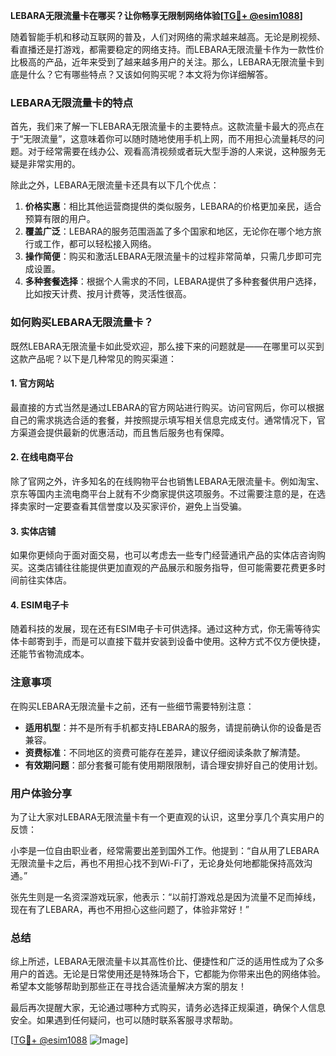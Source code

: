 **LEBARA无限流量卡在哪买？让你畅享无限制网络体验[[TG💪+ @esim1088](https://t.me/s/esim1088)]**

随着智能手机和移动互联网的普及，人们对网络的需求越来越高。无论是刷视频、看直播还是打游戏，都需要稳定的网络支持。而LEBARA无限流量卡作为一款性价比极高的产品，近年来受到了越来越多用户的关注。那么，LEBARA无限流量卡到底是什么？它有哪些特点？又该如何购买呢？本文将为你详细解答。

### LEBARA无限流量卡的特点

首先，我们来了解一下LEBARA无限流量卡的主要特点。这款流量卡最大的亮点在于“无限流量”，这意味着你可以随时随地使用手机上网，而不用担心流量耗尽的问题。对于经常需要在线办公、观看高清视频或者玩大型手游的人来说，这种服务无疑是非常实用的。

除此之外，LEBARA无限流量卡还具有以下几个优点：

1. **价格实惠**：相比其他运营商提供的类似服务，LEBARA的价格更加亲民，适合预算有限的用户。
2. **覆盖广泛**：LEBARA的服务范围涵盖了多个国家和地区，无论你在哪个地方旅行或工作，都可以轻松接入网络。
3. **操作简便**：购买和激活LEBARA无限流量卡的过程非常简单，只需几步即可完成设置。
4. **多种套餐选择**：根据个人需求的不同，LEBARA提供了多种套餐供用户选择，比如按天计费、按月计费等，灵活性很高。

### 如何购买LEBARA无限流量卡？

既然LEBARA无限流量卡如此受欢迎，那么接下来的问题就是——在哪里可以买到这款产品呢？以下是几种常见的购买渠道：

#### 1. 官方网站

最直接的方式当然是通过LEBARA的官方网站进行购买。访问官网后，你可以根据自己的需求挑选合适的套餐，并按照提示填写相关信息完成支付。通常情况下，官方渠道会提供最新的优惠活动，而且售后服务也有保障。

#### 2. 在线电商平台

除了官网之外，许多知名的在线购物平台也销售LEBARA无限流量卡。例如淘宝、京东等国内主流电商平台上就有不少商家提供这项服务。不过需要注意的是，在选择卖家时一定要查看其信誉度以及买家评价，避免上当受骗。

#### 3. 实体店铺

如果你更倾向于面对面交易，也可以考虑去一些专门经营通讯产品的实体店咨询购买。这类店铺往往能提供更加直观的产品展示和服务指导，但可能需要花费更多时间前往实体店。

#### 4. ESIM电子卡

随着科技的发展，现在还有ESIM电子卡可供选择。通过这种方式，你无需等待实体卡邮寄到手，而是可以直接下载并安装到设备中使用。这种方式不仅方便快捷，还能节省物流成本。

### 注意事项

在购买LEBARA无限流量卡之前，还有一些细节需要特别注意：

- **适用机型**：并不是所有手机都支持LEBARA的服务，请提前确认你的设备是否兼容。
- **资费标准**：不同地区的资费可能存在差异，建议仔细阅读条款了解清楚。
- **有效期问题**：部分套餐可能有使用期限限制，请合理安排好自己的使用计划。

### 用户体验分享

为了让大家对LEBARA无限流量卡有一个更直观的认识，这里分享几个真实用户的反馈：

小李是一位自由职业者，经常需要出差到国外工作。他提到：“自从用了LEBARA无限流量卡之后，再也不用担心找不到Wi-Fi了，无论身处何地都能保持高效沟通。”

张先生则是一名资深游戏玩家，他表示：“以前打游戏总是因为流量不足而掉线，现在有了LEBARA，再也不用担心这些问题了，体验非常好！”

### 总结

综上所述，LEBARA无限流量卡以其高性价比、便捷性和广泛的适用性成为了众多用户的首选。无论是日常使用还是特殊场合下，它都能为你带来出色的网络体验。希望本文能够帮助到那些正在寻找合适流量解决方案的朋友！

最后再次提醒大家，无论通过哪种方式购买，请务必选择正规渠道，确保个人信息安全。如果遇到任何疑问，也可以随时联系客服寻求帮助。

[[TG💪+ @esim1088](https://t.me/s/esim1088) ![Image](https://i.postimg.cc/4NQfJmqS/Snipaste-2025-05-13-00-14-12.png)]